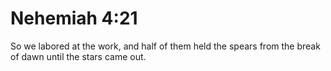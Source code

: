 # Nehemiah 4:21

So we labored at the work, and half of them held the spears from the break of dawn until the stars came out.
